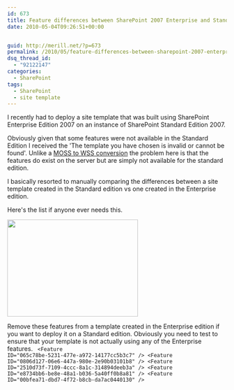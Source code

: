```yaml
---
id: 673
title: Feature differences between SharePoint 2007 Enterprise and Standard for a Publishing Portal
date: 2010-05-04T09:26:51+00:00


guid: http://merill.net/?p=673
permalink: /2010/05/feature-differences-between-sharepoint-2007-enterprise-and-standard-for-a-publishing-portal/
dsq_thread_id:
  - "92122147"
categories:
  - SharePoint
tags:
  - SharePoint
  - site template
---
```

I recently had to deploy a site template that was built using SharePoint Enterprise Edition 2007 on an instance of SharePoint Standard Edition 2007.

Obviously given that some features were not available in the Standard Edition I received the 'The template you have chosen is invalid or cannot be found'. Unlike a <a href="http://www.sharepointconfig.com/2007/05/moss-site-templates-not-compatible-with-wss/">MOSS to WSS conversion</a> the problem here is that the features do exist on the server but are simply not available for the standard edition.

I basically resorted to manually comparing the differences between a site template created in the Standard edition vs one created in the Enterprise edition.

Here's the list if anyone ever needs this.

<a href="https://merill.net/wp-content/uploads/2010/05/Publishing-Features-Standard-vs-Enterpise.png"><img class="alignnone size-medium wp-image-674" title="Publishing-Features-Standard-vs-Enterpise" src="https://merill.net/wp-content/uploads/2010/05/Publishing-Features-Standard-vs-Enterpise-300x222.png" alt="" width="300" height="222" /></a>

Remove these features from a template created in the Enterprise edition if you want to deploy it on a Standard edition. Obviously you need to test to ensure that your template is not actually using any of the Enterprise features.
<code>
&lt;Feature ID="065c78be-5231-477e-a972-14177cc5b3c7" /&gt;
&lt;Feature ID="0806d127-06e6-447a-980e-2e90b03101b8" /&gt;
&lt;Feature ID="2510d73f-7109-4ccc-8a1c-314894deeb3a" /&gt;
&lt;Feature ID="e8734bb6-be8e-48a1-b036-5a40ff0b8a81" /&gt;
&lt;Feature ID="00bfea71-dbd7-4f72-b8cb-da7ac0440130" /&gt;
</code>